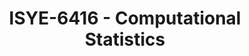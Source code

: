 ---
layout: course
title: ISYE-6416 - Computational Statistics
aliases: 
course_id: ISYE-6416
permalink: /ISYE-6416/
---